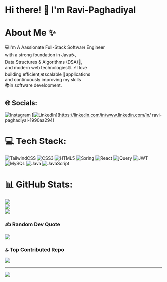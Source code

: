 # Hi there! 👋 I'm Ravi-Paghadiyal
# About Me ✨

💻I'm A Aassionate Full-Stack Software Engineer <br>
with a strong foundation in Java☕,<br>
Data Structures & Algorithms (DSA)🧠,<br>
and modern web technologies🌐. ⚡I love<br>
building efficient,⚙️scalable 🚀applications<br>
and continuously improving my skills<br>
📚in software development.<br>


## 🌐 Socials:
[![Instagram](https://img.shields.io/badge/Instagram-%23E4405F.svg?logo=Instagram&logoColor=white)](https://instagram.com/@__ravi__0007_) [![LinkedIn](https://img.shields.io/badge/LinkedIn-%230077B5.svg?logo=linkedin&logoColor=white)](https://linkedin.com/in/www.linkedin.com/in/ ravi-paghadiyal-1990aa294) 

# 💻 Tech Stack:
![TailwindCSS](https://img.shields.io/badge/tailwindcss-%2338B2AC.svg?style=for-the-badge&logo=tailwind-css&logoColor=white) ![CSS3](https://img.shields.io/badge/css3-%231572B6.svg?style=for-the-badge&logo=css3&logoColor=white) ![HTML5](https://img.shields.io/badge/html5-%23E34F26.svg?style=for-the-badge&logo=html5&logoColor=white) ![Spring](https://img.shields.io/badge/spring-%236DB33F.svg?style=for-the-badge&logo=spring&logoColor=white) ![React](https://img.shields.io/badge/react-%2320232a.svg?style=for-the-badge&logo=react&logoColor=%2361DAFB) ![jQuery](https://img.shields.io/badge/jquery-%230769AD.svg?style=for-the-badge&logo=jquery&logoColor=white) ![JWT](https://img.shields.io/badge/JWT-black?style=for-the-badge&logo=JSON%20web%20tokens) ![MySQL](https://img.shields.io/badge/mysql-4479A1.svg?style=for-the-badge&logo=mysql&logoColor=white) ![Java](https://img.shields.io/badge/java-%23ED8B00.svg?style=for-the-badge&logo=openjdk&logoColor=white) ![JavaScript](https://img.shields.io/badge/javascript-%23323330.svg?style=for-the-badge&logo=javascript&logoColor=%23F7DF1E)
# 📊 GitHub Stats:
![](https://github-readme-stats.vercel.app/api?username=Ravi-Paghadiyal&theme=react&hide_border=false&include_all_commits=false&count_private=false)<br/>
![](https://github-readme-streak-stats.herokuapp.com/?user=Ravi-Paghadiyal&theme=react&hide_border=false)<br/>
![](https://github-readme-stats.vercel.app/api/top-langs/?username=Ravi-Paghadiyal&theme=react&hide_border=false&include_all_commits=false&count_private=false&layout=compact)

### ✍️ Random Dev Quote
![](https://quotes-github-readme.vercel.app/api?type=horizontal&theme=radical)

### 🔝 Top Contributed Repo
![](https://github-contributor-stats.vercel.app/api?username=Ravi-Paghadiyal&limit=5&theme=dark&combine_all_yearly_contributions=true)

---
[![](https://visitcount.itsvg.in/api?id=Ravi-Paghadiyal&icon=0&color=0)](https://visitcount.itsvg.in)

<!-- Proudly created with GPRM ( https://gprm.itsvg.in ) -->
